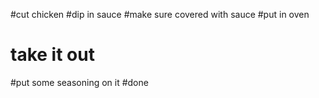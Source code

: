 #cut chicken
#dip in sauce
#make sure covered with sauce
#put in oven 
# take it out
#put some seasoning on it
#done
